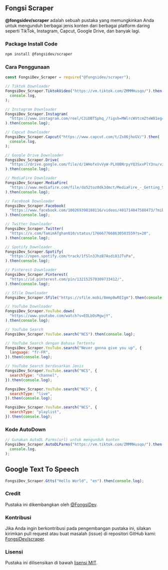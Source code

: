 ## Fongsi Scraper

**@fongsidev/scraper** adalah sebuah pustaka yang memungkinkan Anda untuk mengunduh berbagai jenis konten dari berbagai platform daring seperti TikTok, Instagram, Capcut, Google Drive, dan banyak lagi.

### Package Install Code

```bash
npm install @fongsidev/scraper
```

### Cara Penggunaan

```javascript
const FongsiDev_Scraper = require("@fongsidev/scraper");

// Tiktok Downloader
FongsiDev_Scraper.TiktokVideo("https://vm.tiktok.com/ZMMMHusqo/").then(
  console.log,
);

// Instagram Downloader
FongsiDev_Scraper.Instagram(
  "https://www.instagram.com/reel/C3iDBTSphq_/?igsh=MWlrcWVtcmZteW81eg==",
).then(console.log);

// Capcut Downloader
FongsiDev_Scraper.Capcut("https://www.capcut.com/t/Zs86jhoGV/").then(
  console.log,
);

// Google Drive Downloader
FongsiDev_Scraper.Drive(
  "https://drive.google.com/file/d/1WHofxVvVyW-PLX0BNrpyYQ3SxxPlY3nu/view?usp=drivesdk",
).then(console.log);

// MediaFire Downloader
FongsiDev_Scraper.MediaFire(
  "https://www.mediafire.com/file/da52toz0dk3dmct/MediaFire_-_Getting_Started.pdf/file",
).then(console.log);

// Facebook Downloader
FongsiDev_Scraper.Facebook(
  "https://www.facebook.com/100269398188116/videos/401714047588473/?mibextid=rS40aB7S9Ucbxw6v",
).then(console.log);

// Twitter Downloader
FongsiDev_Scraper.Twitter(
  "https://x.com/TamimAfghan010/status/1766677668630503559?s=20",
).then(console.log);

// Spotify Downloader
FongsiDev_Scraper.Spotify(
  "https://open.spotify.com/track/1fSln3JhzB7Asdi83JTvPa",
).then(console.log);

// Pinterest Downloader
FongsiDev_Scraper.Pinterest(
  "https://id.pinterest.com/pin/132152570309733412/",
).then(console.log);

// Sfile Downloader
FongsiDev_Scraper.Sfile("https://sfile.mobi/8mmp0wREIgm").then(console.log);

// YouTube Downloader
FongsiDev_Scraper.YouTube.down(
  "https://www.youtube.com/watch?v=EOLbOsMgwjY",
).then(console.log);

// YouTube Search
FongsiDev_Scraper.YouTube.search("NCS").then(console.log);

// YouTube Search dengan Bahasa Tertentu
FongsiDev_Scraper.YouTube.search("Never gonna give you up", {
  language: "fr-FR",
}).then(console.log);

// YouTube Search berdasarkan Jenis
FongsiDev_Scraper.YouTube.search("NCS", {
  searchType: "channel",
}).then(console.log);

FongsiDev_Scraper.YouTube.search("NCS", {
  searchType: "live",
}).then(console.log);

FongsiDev_Scraper.YouTube.search("NCS", {
  searchType: "playlist",
}).then(console.log);
```

### Kode AutoDown

```javascript
// Gunakan AutoDL Parms(url) untuk mengunduh konten
FongsiDev_Scraper.AutoDLParms("https://vm.tiktok.com/ZMMMHusqo/").then(
  console.log,
);
```

## Google Text To Speech

```javascript
FongsiDev_Scraper.Gtts("Hello World", "en").then(console.log);
```

### Credit

Pustaka ini dikembangkan oleh [@FongsiDev](https://github.com/fongsidev).

### Kontribusi

Jika Anda ingin berkontribusi pada pengembangan pustaka ini, silakan kirimkan pull request atau buat masalah (issue) di repositori GitHub kami: [FongsiDev/scraper](https://github.com/fongsidev/scraper).

### Lisensi

Pustaka ini dilisensikan di bawah [lisensi MIT](https://opensource.org/licenses/MIT).
